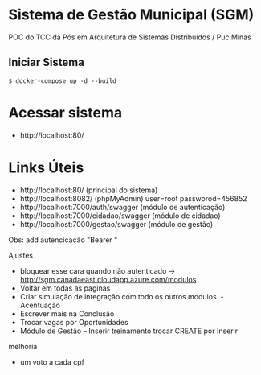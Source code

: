 # Sistema de Gestão Municipal (SGM)
POC do TCC da Pós em Arquitetura de Sistemas Distribuídos / Puc Minas


## Iniciar Sistema

```
$ docker-compose up -d --build
```

# Acessar sistema

- http://localhost:80/	


# Links Úteis
- http://localhost:80/  (principal do sistema)
- http://localhost:8082/ (phpMyAdmin) user=root passworod=456852
- http://localhost:7000/auth/swagger (módulo de autenticação)
- http://localhost:7000/cidadao/swagger (módulo de cidadao)
- http://localhost:7000/gestao/swagger (módulo de gestão)

Obs: add autencicação "Bearer <token>"


Ajustes
 - bloquear esse cara quando não autenticado -> http://sgm.canadaeast.cloudapp.azure.com/modulos
 - Voltar em todas as paginas
 - Criar simulação de integração com todo os outros modulos
​ - Acentuação
 - Escrever mais na Conclusão
 - Trocar vagas por Oportunidades
 - Módulo de Gestão – Inserir treinamento trocar CREATE por Inserir

melhoria
 - um voto a cada cpf

 